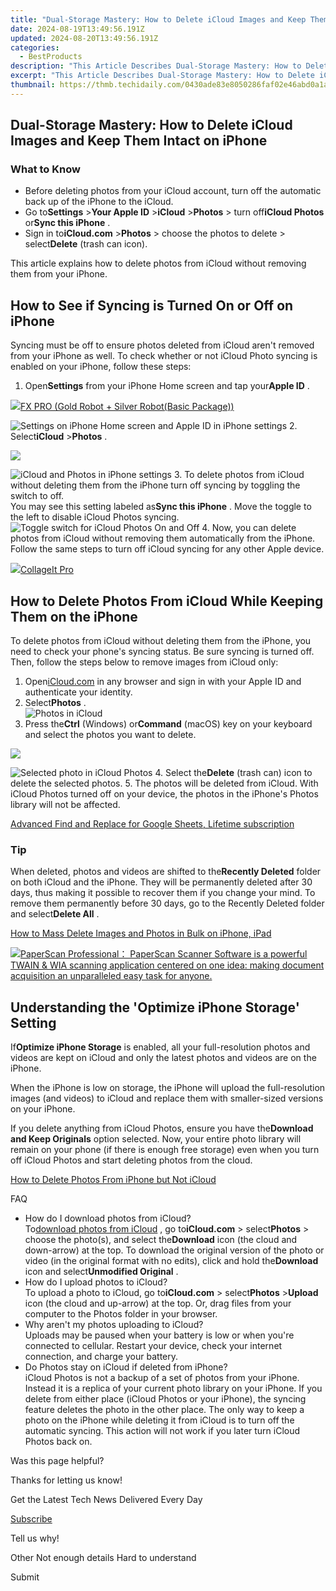 ```yaml
---
title: "Dual-Storage Mastery: How to Delete iCloud Images and Keep Them Intact on iPhone"
date: 2024-08-19T13:49:56.191Z
updated: 2024-08-20T13:49:56.191Z
categories:
  - BestProducts
description: "This Article Describes Dual-Storage Mastery: How to Delete iCloud Images and Keep Them Intact on iPhone"
excerpt: "This Article Describes Dual-Storage Mastery: How to Delete iCloud Images and Keep Them Intact on iPhone"
thumbnail: https://thmb.techidaily.com/0430ade83e8050286faf02e46abd0a1a0086948243518cbb4c6651d559c1c38d.jpg
---
```


## Dual-Storage Mastery: How to Delete iCloud Images and Keep Them Intact on iPhone
### What to Know

* Before deleting photos from your iCloud account, turn off the automatic back up of the iPhone to the iCloud.
* Go to**Settings** \>**Your Apple ID** \>**iCloud** \>**Photos** \> turn off**iCloud Photos** or**Sync this iPhone** .
* Sign in to**iCloud.com** \>**Photos** \> choose the photos to delete > select**Delete** (trash can icon).

 This article explains how to delete photos from iCloud without removing them from your iPhone.

## How to See if Syncing is Turned On or Off on iPhone

 Syncing must be off to ensure photos deleted from iCloud aren't removed from your iPhone as well. To check whether or not iCloud Photo syncing is enabled on your iPhone, follow these steps:

1. Open**Settings** from your iPhone Home screen and tap your**Apple ID** .  
<!-- affiliate ads begin -->
<a href="https://secure.2checkout.com/order/checkout.php?PRODS=40085955&QTY=1&AFFILIATE=108875&CART=1"><img src="https://secure.avangate.com/images/merchant/f702defbc67edb455949f46babab0c18/products/2_logo9.png" border="0">FX PRO (Gold Robot + Silver Robot(Basic Package))</a>
<!-- affiliate ads end -->
![Settings on iPhone Home screen and Apple ID in iPhone settings](https://www.lifewire.com/thmb/IiRyPe0Fsp4OdlZOaHpDLYN8lcU=/1500x0/filters:no_upscale():max_bytes(150000):strip_icc():format(webp)/001_delete-photos-from-icloud-5218812-4d08e0971fdf4559bcce1736cea6c360.jpg)
2. Select**iCloud** \>**Photos** .  
<!-- affiliate ads begin -->
<a href="https://secure.2checkout.com/order/checkout.php?PRODS=4728277&QTY=1&AFFILIATE=108875&CART=1"><img src="https://secure.avangate.com/images/merchant/f7f07e7dab09533bc71247a5b29a7373/products/1_iDeviceMessageBox.png" border="0"></a>
<!-- affiliate ads end -->
![iCloud and Photos in iPhone settings](https://www.lifewire.com/thmb/guqar8Tv0JOiJ8MZa4IJvR-QiX0=/1500x0/filters:no_upscale():max_bytes(150000):strip_icc():format(webp)/002_delete-photos-from-icloud-5218812-41ea5115dcbb407fbad1dc42a38ec56c.jpg)
3. To delete photos from iCloud without deleting them from the iPhone turn off syncing by toggling the switch to off.  
 You may see this setting labeled as**Sync this iPhone** . Move the toggle to the left to disable iCloud Photos syncing.  
![Toggle switch for iCloud Photos On and Off](https://www.lifewire.com/thmb/lKTz9Dgpw4e7NZl4w0-FZi7AvF4=/1500x0/filters:no_upscale():max_bytes(150000):strip_icc():format(webp)/003_delete-photos-from-icloud-5218812-f8578419b23d4a99b8572105b421e357.jpg)
4. Now, you can delete photos from iCloud without removing them automatically from the iPhone. Follow the same steps to turn off iCloud syncing for any other Apple device.

<!-- affiliate ads begin -->
<a href="https://secure.2checkout.com/order/checkout.php?PRODS=4530091&QTY=1&AFFILIATE=108875&CART=1"><img src="https://www.pearlmountainsoft.com/n_img/product/cit_win/banScrn.jpg" border="0">CollageIt Pro</a>
<!-- affiliate ads end -->
## How to Delete Photos From iCloud While Keeping Them on the iPhone

 To delete photos from iCloud without deleting them from the iPhone, you need to check your phone's syncing status. Be sure syncing is turned off. Then, follow the steps below to remove images from iCloud only:

1. Open[iCloud.com](https://www.icloud.com/) in any browser and sign in with your Apple ID and authenticate your identity.
2. Select**Photos** .  
![Photos in iCloud](https://www.lifewire.com/thmb/qE3HFTnz0S_6mVd-058Kb_p1fUU=/1500x0/filters:no_upscale():max_bytes(150000):strip_icc():format(webp)/004_delete-photos-from-icloud-5218812-802b8709be6546279b3c1d8a9caae9e9.jpg)
3. Press the**Ctrl** (Windows) or**Command** (macOS) key on your keyboard and select the photos you want to delete.  
<!-- affiliate ads begin -->
<a href="https://secure.2checkout.com/order/checkout.php?PRODS=4620778&QTY=1&AFFILIATE=108875&CART=1"><img src="https://secure.avangate.com/images/merchant/07dd4d5a72f5740ef0f035f201951476/728__90banner.jpg" border="0"></a>
<!-- affiliate ads end -->
![Selected photo in iCloud Photos](https://www.lifewire.com/thmb/EVp2jB02DvehpdfiEiH_oigpMW0=/1500x0/filters:no_upscale():max_bytes(150000):strip_icc():format(webp)/005_delete-photos-from-icloud-5218812-70d5dc6315c24376af07a234b8e76203.jpg)
4. Select the**Delete** (trash can) icon to delete the selected photos.
5. The photos will be deleted from iCloud. With iCloud Photos turned off on your device, the photos in the iPhone's Photos library will not be affected.

<!-- affiliate ads begin -->
<a href="https://secure.2checkout.com/order/checkout.php?PRODS=4729642&QTY=1&AFFILIATE=108875&CART=1">Advanced Find and Replace for Google Sheets, Lifetime subscription</a>
<!-- affiliate ads end -->
### Tip

 When deleted, photos and videos are shifted to the**Recently Deleted** folder on both iCloud and the iPhone. They will be permanently deleted after 30 days, thus making it possible to recover them if you change your mind. To remove them permanently before 30 days, go to the Recently Deleted folder and select**Delete All** .

[How to Mass Delete Images and Photos in Bulk on iPhone, iPad](https://www.lifewire.com/bulk-delete-images-iphone-ipad-2740750)

<!-- affiliate ads begin -->
<a href="https://secure.2checkout.com/order/checkout.php?PRODS=37540879&QTY=1&AFFILIATE=108875&CART=1"><img src="https://paperscan.orpalis.com/img/content/You_prefer_to_use.png" border="0">PaperScan Professional： PaperScan Scanner Software is a powerful TWAIN & WIA scanning application centered on one idea: making document acquisition an unparalleled easy task for anyone.</a>
<!-- affiliate ads end -->
## Understanding the 'Optimize iPhone Storage' Setting

 If**Optimize iPhone Storage** is enabled, all your full-resolution photos and videos are kept on iCloud and only the latest photos and videos are on the iPhone.

 When the iPhone is low on storage, the iPhone will upload the full-resolution images (and videos) to iCloud and replace them with smaller-sized versions on your iPhone.

 If you delete anything from iCloud Photos, ensure you have the**Download and Keep Originals** option selected. Now, your entire photo library will remain on your phone (if there is enough free storage) even when you turn off iCloud Photos and start deleting photos from the cloud.

[How to Delete Photos From iPhone but Not iCloud](https://www.lifewire.com/delete-photos-from-iphone-but-not-icloud-5219768)

 FAQ

* How do I download photos from iCloud?  
 To[download photos from iCloud](https://www.lifewire.com/download-photos-from-icloud-5218261) , go to**iCloud.com** \> select**Photos** \> choose the photo(s), and select the**Download** icon (the cloud and down-arrow) at the top. To download the original version of the photo or video (in the original format with no edits), click and hold the**Download** icon and select**Unmodified Original** .
* How do I upload photos to iCloud?  
 To upload a photo to iCloud, go to**iCloud.com** \> select**Photos** \>**Upload** icon (the cloud and up-arrow) at the top. Or, drag files from your computer to the Photos folder in your browser.
* Why aren't my photos uploading to iCloud?  
 Uploads may be paused when your battery is low or when you're connected to cellular. Restart your device, check your internet connection, and charge your battery.
* Do Photos stay on iCloud if deleted from iPhone?  
 iCloud Photos is not a backup of a set of photos from your iPhone. Instead it is a replica of your current photo library on your iPhone. If you delete from either place (iCloud Photos or your iPhone), the syncing feature deletes the photo in the other place. The only way to keep a photo on the iPhone while deleting it from iCloud is to turn off the automatic syncing. This action will not work if you later turn iCloud Photos back on.

Was this page helpful?

Thanks for letting us know!

 Get the Latest Tech News Delivered Every Day

[Subscribe](https://www.lifewire.com/#)

Tell us why!

 Other  Not enough details  Hard to understand

 Submit

<ins class="adsbygoogle"
     style="display:block"
     data-ad-format="autorelaxed"
     data-ad-client="ca-pub-7571918770474297"
     data-ad-slot="1223367746"></ins>



<ins class="adsbygoogle"
     style="display:block"
     data-ad-client="ca-pub-7571918770474297"
     data-ad-slot="8358498916"
     data-ad-format="auto"
     data-full-width-responsive="true"></ins>



